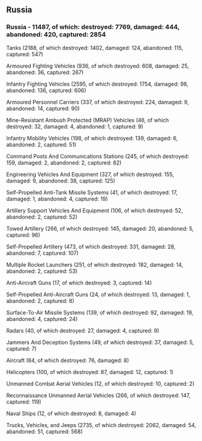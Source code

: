 
 
 ## Russia
 
 ### Russia - 11487, of which: destroyed: 7769, damaged: 444, abandoned: 420, captured: 2854

 

 

 Tanks (2188, of which destroyed: 1402, damaged: 124, abandoned: 115, captured: 547)

 Armoured Fighting Vehicles (936, of which destroyed: 608, damaged: 25, abandoned: 36, captured: 267)

 Infantry Fighting Vehicles (2595, of which destroyed: 1754, damaged: 98, abandoned: 136, captured: 606)

 Armoured Personnel Carriers (337, of which destroyed: 224, damaged: 9, abandoned: 14, captured: 90)

 Mine-Resistant Ambush Protected (MRAP) Vehicles (46, of which destroyed: 32, damaged: 4, abandoned: 1, captured: 9)

 Infantry Mobility Vehicles (198, of which destroyed: 139, damaged: 6, abandoned: 2, captured: 51)

 Command Posts And Communications Stations (245, of which destroyed: 159, damaged: 2, abandoned: 2, captured: 82)

 Engineering Vehicles And Equipment (327, of which destroyed: 155, damaged: 9, abandoned: 38, captured: 125)

 Self-Propelled Anti-Tank Missile Systems (41, of which destroyed: 17, damaged: 1, abandoned: 4, captured: 19)

 Artillery Support Vehicles And Equipment (106, of which destroyed: 52, abandoned: 2, captured: 52)

 Towed Artillery (266, of which destroyed: 145, damaged: 20, abandoned: 5, captured: 96)

 Self-Propelled Artillery (473, of which destroyed: 331, damaged: 28, abandoned: 7, captured: 107)

 Multiple Rocket Launchers (251, of which destroyed: 182, damaged: 14, abandoned: 2, captured: 53)

 Anti-Aircraft Guns (17, of which destroyed: 3, captured: 14)

 Self-Propelled Anti-Aircraft Guns (24, of which destroyed: 13, damaged: 1, abandoned: 2, captured: 8)

 Surface-To-Air Missile Systems (139, of which destroyed: 92, damaged: 19, abandoned: 4, captured: 24)

 Radars (40, of which destroyed: 27, damaged: 4, captured: 9)

 Jammers And Deception Systems (49, of which destroyed: 37, damaged: 5, captured: 7)

 Aircraft (84, of which destroyed: 76, damaged: 8)

 Helicopters (100, of which destroyed: 87, damaged: 12, captured: 1)

 Unmanned Combat Aerial Vehicles (12, of which destroyed: 10, captured: 2)

 Reconnaissance Unmanned Aerial Vehicles (266, of which destroyed: 147, captured: 119)

 Naval Ships (12, of which destroyed: 8, damaged: 4)

 Trucks, Vehicles, and Jeeps (2735, of which destroyed: 2062, damaged: 54, abandoned: 51, captured: 568)

